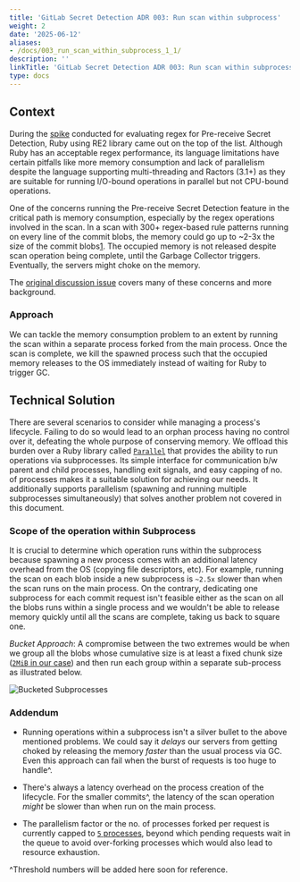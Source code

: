 ```yaml
---
title: 'GitLab Secret Detection ADR 003: Run scan within subprocess'
weight: 2
date: '2025-06-12'
aliases:
- /docs/003_run_scan_within_subprocess_1_1/
description: ''
linkTitle: 'GitLab Secret Detection ADR 003: Run scan within subprocess'
type: docs
---
```


## Context

During the [spike](https://gitlab.com/gitlab-org/gitlab/-/issues/422574#note_1582015771) conducted for evaluating regex for Pre-receive Secret Detection, Ruby using RE2 library came out on the top of the list. Although Ruby has an acceptable regex performance, its language limitations have certain pitfalls like more memory consumption and lack of parallelism despite the language supporting multi-threading and Ractors (3.1+) as they are suitable for running I/O-bound operations in parallel but not CPU-bound operations.

One of the concerns running the Pre-receive Secret Detection feature in the critical path is memory consumption, especially by the regex operations involved in the scan. In a scan with 300+ regex-based rule patterns running on every line of the commit blobs, the memory could go up to ~2-3x the size of the commit blobs[1](https://gitlab.com/gitlab-org/gitlab/-/issues/422574#note_1582015771). The occupied memory is not released despite scan operation being complete, until the Garbage Collector triggers. Eventually, the servers might choke on the memory.

The [original discussion issue](https://gitlab.com/gitlab-org/gitlab/-/issues/430160) covers many of these concerns and more background.

### Approach

We can tackle the memory consumption problem to an extent by running the scan within a separate process forked from the main process. Once the scan is complete, we kill the spawned process such that the occupied memory releases to the OS immediately instead of waiting for Ruby to trigger GC.

## Technical Solution

There are several scenarios to consider while managing a process's lifecycle. Failing to do so would lead to an orphan process having no control over it, defeating the whole purpose of conserving memory. We offload this burden over a Ruby library called [`Parallel`](https://github.com/grosser/parallel) that provides the ability to run operations via subprocesses. Its simple interface for communication b/w parent and child processes, handling exit signals, and easy capping of no. of processes makes it a suitable solution for achieving our needs. It additionally supports parallelism (spawning and running multiple subprocesses simultaneously) that solves another problem not covered in this document.

### Scope of the operation within Subprocess

It is crucial to determine which operation runs within the subprocess because spawning a new process comes with an additional latency overhead from the OS (copying file descriptors, etc). For example, running the scan on each blob inside a new subprocess is `~2.5x` slower than when the scan runs on the main process. On the contrary, dedicating one subprocess for each commit request isn't feasible either as the scan on all the blobs runs within a single process and we wouldn't be able to release memory quickly until all the scans are complete, taking us back to square one.

*Bucket Approach*: A compromise between the two extremes would be when we group all the blobs whose cumulative size is at least a fixed chunk size ([`2MiB` in our case](https://gitlab.com/gitlab-org/gitlab/-/blob/5dfcf7431bfff25519c05a7e66c0cbb8d7b362be/gems/gitlab-secret_detection/lib/gitlab/secret_detection/scan.rb#L32)) and then run each group within a separate sub-process as illustrated below.

![Bucketed Subprocesses](/images/engineering/architecture/design-documents/003_subprocess.jpg "Bucketed Subprocess by Fixed Chunk size")

### Addendum

- Running operations within a subprocess isn't a silver bullet to the above mentioned problems. We could say it *delays* our servers from getting choked by releasing the memory *faster* than the usual process via GC. Even this approach can fail when the burst of requests is too huge to handle^.

- There's always a latency overhead on the process creation of the lifecycle. For the smaller commits^, the latency of the scan operation *might* be slower than when run on the main process.

- The parallelism factor or the no. of processes forked per request is currently capped to [`5` processes](https://gitlab.com/gitlab-org/gitlab/-/blob/5dfcf7431bfff25519c05a7e66c0cbb8d7b362be/gems/gitlab-secret_detection/lib/gitlab/secret_detection/scan.rb#L29), beyond which pending requests wait in the queue to avoid over-forking processes which would also lead to resource exhaustion.

^Threshold numbers will be added here soon for reference.
